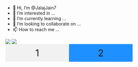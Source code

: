 - 👋 Hi, I’m @JalajJain7
- 👀 I’m interested in ...
- 🌱 I’m currently learning ...
- 💞️ I’m looking to collaborate on ...
- 📫 How to reach me ...


<style>
* {
  box-sizing: border-box;
}

.flex-container {
  display: flex;
  flex-wrap: wrap;
  font-size: 30px;
  text-align: center;
}

.flex-item-left {
  background-color: #f1f1f1;
  padding: 10px;
  flex: 50%;
}

.flex-item-right {
  background-color: dodgerblue;
  padding: 10px;
  flex: 50%;
}

/* Responsive layout - makes a one column-layout instead of a two-column layout */
@media (max-width: 800px) {
  .flex-item-right, .flex-item-left {
    flex: 100%;
  }
}
</style>
<!-- ![Anurag's GitHub stats](https://github-readme-stats.vercel.app/api?username=JalajJain7&count_private=true&include_all_commits=true&hide=issues) -->

<!-- [![Top Langs](https://github-readme-stats.vercel.app/api/top-langs/?username=anuraghazra&layout=compact)](https://github.com/anuraghazra/github-readme-stats) -->



<a>
  <img align="center" src="https://github-readme-stats.vercel.app/api?username=JalajJain7&count_private=true&include_all_commits=true&hide=issues" />
</a>
<a>
  <img align="center" src="https://github-readme-stats.vercel.app/api/top-langs/?username=anuraghazra&layout=compact" />
</a>

<div class="flex-container">
  <div class="flex-item-left">1</div>
  <div class="flex-item-right">2</div>
</div>
<!---
JalajJain7/JalajJain7 is a ✨ special ✨ repository because its `README.md` (this file) appears on your GitHub profile.
You can click the Preview link to take a look at your changes.
--->

